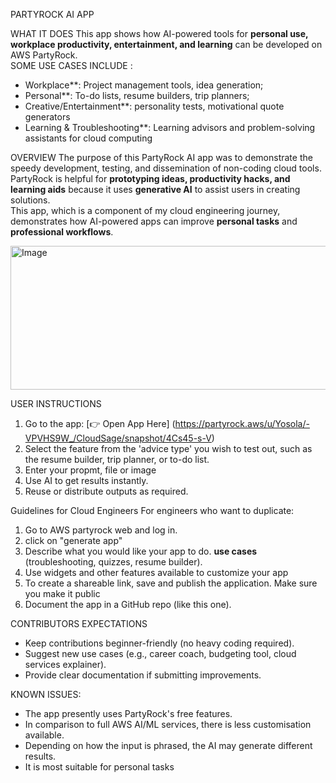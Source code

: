 PARTYROCK AI APP

 WHAT IT DOES
 This app shows how AI-powered tools for **personal use, workplace productivity, entertainment, and learning** can be developed on AWS PartyRock.  
 SOME USE CASES INCLUDE :  
 - Workplace**: Project management tools, idea generation; 
 - Personal**: To-do lists, resume builders, trip planners; 
 - Creative/Entertainment**: personality tests, motivational quote generators  
 - Learning & Troubleshooting**: Learning advisors and problem-solving assistants for cloud computing  

 OVERVIEW
 The purpose of this PartyRock AI app was to demonstrate the speedy development, testing, and dissemination of non-coding cloud tools.  PartyRock is helpful for **prototyping ideas, productivity hacks, and learning aids** because it uses **generative AI** to assist users in creating solutions.   
This app, which is a component of my cloud engineering journey, demonstrates how AI-powered apps can improve **personal tasks** and **professional workflows**.  

<img width="739" height="230" alt="Image" src="https://github.com/user-attachments/assets/4c8d3c34-edeb-4343-b536-afca9ff44d03" />

USER INSTRUCTIONS
 1. Go to the app: [👉 Open App Here] (https://partyrock.aws/u/Yosola/-VPVHS9W_/CloudSage/snapshot/4Cs45-s-V)  
 2. Select the feature from the 'advice type' you wish to test out, such as the resume builder, trip planner, or to-do list.  
 3. Enter your propmt, file or image 
 4. Use AI to get results instantly.  
 5. Reuse or distribute outputs as required.  

 Guidelines for Cloud Engineers
 For engineers who want to duplicate:  
 1. Go to AWS partyrock web and log in.  
 2. click on "generate app"  
 3. Describe what you would like your app to do. **use cases** (troubleshooting, quizzes, resume builder).
 4. Use widgets and other features available to customize your app  
 6. To create a shareable link, save and publish the application. Make sure you make it public  
 7. Document the app in a GitHub repo (like this one).  

 CONTRIBUTORS EXPECTATIONS
 - Keep contributions beginner-friendly (no heavy coding required).  
 - Suggest new use cases (e.g., career coach, budgeting tool, cloud services explainer).  
 - Provide clear documentation if submitting improvements.

 KNOWN ISSUES: 
 - The app presently uses PartyRock's free features.  
 - In comparison to full AWS AI/ML services, there is less customisation available.  
 - Depending on how the input is phrased, the AI may generate different results.
 - It is most suitable for personal tasks
